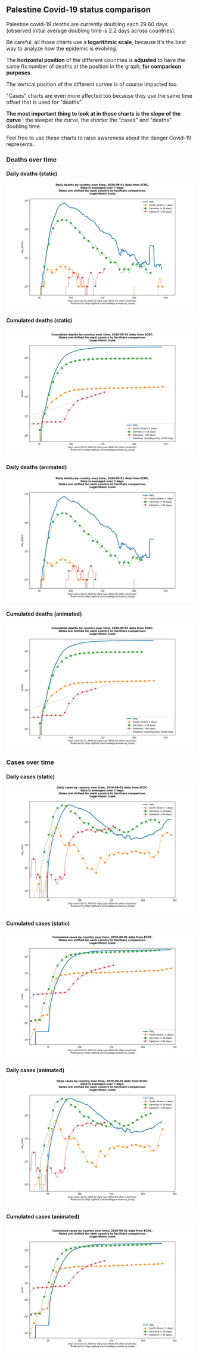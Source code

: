## Palestine Covid-19 status comparison 

Palestine covid-19 deaths are currently doubling each 29.60 days (observed initial average doubling time is 2.2 days across countries).



Be careful, all those charts use a **logarithmic scale**, because it's the best way to analyze how the epidemic is evolving.
 
The **horizontal position** of the different countries is **adjusted** to have the same fix number of deaths at the position in the graph, **for comparison purposes**.

The vertical position of the different curves is of course impacted too.

"Cases" charts are even more affected too because they use the same time offset that is used for "deaths".

**The most important thing to look at in those charts is the slope of the curve** : the steeper the curve, the shorter the "cases" and "deaths" doubling time.

Feel free to use these charts to raise awareness about the danger Covid-19 represents. 


 
### Deaths over time
 
#### Daily deaths (static)
![Palestine covid-19 daily deaths static chart](https://raw.githubusercontent.com/madlag/coronavirus_study/master/notebooks/graphs/2020-09-01/countries/Palestine/2020-09-01_Palestine_day_deaths.png "Palestine covid-19 day_deaths static chart")   
 
#### Cumulated deaths (static)
![Palestine covid-19 cumulated deaths static chart](https://raw.githubusercontent.com/madlag/coronavirus_study/master/notebooks/graphs/2020-09-01/countries/Palestine/2020-09-01_Palestine_deaths.png "Palestine covid-19 deaths static chart")   
 
#### Daily deaths (animated)
![Palestine covid-19 daily deaths animated chart](https://raw.githubusercontent.com/madlag/coronavirus_study/master/notebooks/graphs/2020-09-01/countries/Palestine/2020-09-01_Palestine_day_deaths.gif "Palestine covid-19 day_deaths animated chart")   
 
#### Cumulated deaths (animated)
![Palestine covid-19 cumulated deaths animated chart](https://raw.githubusercontent.com/madlag/coronavirus_study/master/notebooks/graphs/2020-09-01/countries/Palestine/2020-09-01_Palestine_deaths.gif "Palestine covid-19 deaths animated chart")   

 
### Cases over time
 
#### Daily cases (static)
![Palestine covid-19 daily cases static chart](https://raw.githubusercontent.com/madlag/coronavirus_study/master/notebooks/graphs/2020-09-01/countries/Palestine/2020-09-01_Palestine_day_cases.png "Palestine covid-19 day_cases static chart")   
 
#### Cumulated cases (static)
![Palestine covid-19 cumulated cases static chart](https://raw.githubusercontent.com/madlag/coronavirus_study/master/notebooks/graphs/2020-09-01/countries/Palestine/2020-09-01_Palestine_cases.png "Palestine covid-19 cases static chart")   
 
#### Daily cases (animated)
![Palestine covid-19 daily cases animated chart](https://raw.githubusercontent.com/madlag/coronavirus_study/master/notebooks/graphs/2020-09-01/countries/Palestine/2020-09-01_Palestine_day_cases.gif "Palestine covid-19 day_cases animated chart")   
 
#### Cumulated cases (animated)
![Palestine covid-19 cumulated cases animated chart](https://raw.githubusercontent.com/madlag/coronavirus_study/master/notebooks/graphs/2020-09-01/countries/Palestine/2020-09-01_Palestine_cases.gif "Palestine covid-19 cases animated chart")   

